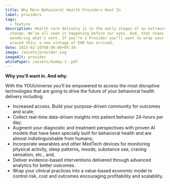 ```yaml
---
title: Why More Behavioral Health Providers Want In
label: providers
tags:
  - feature
description: Health care delivery is in the early stages of an extraordinary
  change. We’ve all seen it happening before our eyes. And, that chaos has us
  wondering what’s next. If you’re a Provider you’ll want to wrap your head
  around this; a new vintage of EHR has arrived.
date: 2023-02-10T00:00:00+05:30
image: /assets/provider.svg
imageAlt: provider
whitePaper: /assets/dummy-1-.pdf
---
```





**Why you’ll want in. And why.**

With the YOUUniverse you’ll be empowered to access the most disruptive technologies that are going to drive the future of your behavioral health delivery including:



* Increased access. Build your purpose-driven community for outcomes and scale;
* Collect real-time data-driven insights into patient behavior 24-hours per day;
* Augment your diagnostic and treatment perspectives with proven AI models that have been specially built for behavioral health and are almost indistinguishable from humans;
* Incorporate wearables and other MedTech devices for monitoring physical activity, sleep patterns, moods, substance use, craving sensation, etc., and,
* Deliver evidence-based interventions delivered through advanced analytics for better outcomes.
* Wrap your clinical practices into a value-based economic model to control risk, cost and outcomes encouraging profitability and scalability.